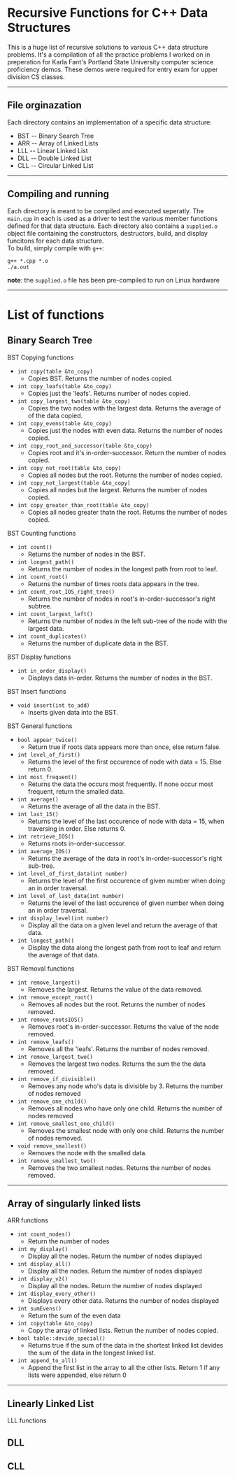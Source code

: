 # Recursive Functions for C++ Data Structures

This is a huge list of recursive solutions to various C++ data structure problems.
It's a compilation of all the practice problems I worked on in preperation for 
Karla Fant's Portland State University computer science proficiency demos. These demos were required for entry exam for upper division CS classes.

---
## File orginazation 
Each directory contains an implementation of a specific data structure: 

- BST -- Binary Search Tree
- ARR -- Array of Linked Lists
- LLL -- Linear Linked List
- DLL -- Double Linked List
- CLL -- Circular Linked List

---
## Compiling and running
Each directory is meant to be compiled and executed seperatly. The `main.cpp` 
in each is used as a driver to test the various member functions defined for
that data structure. Each directory also contains a `supplied.o` object file
containing the constructors, destructors, build, and display funcitons for each
data structure.   
To build, simply compile with `g++`:
```
g++ *.cpp *.o
./a.out
```
**note**: the `supplied.o` file has been pre-compiled to run on Linux hardware

---
# List of functions

## Binary Search Tree
BST Copying functions
- `int copy(table &to_copy)`
  - Copies BST. Returns the number of nodes copied.
- `int copy_leafs(table &to_copy)`
  - Copies just the 'leafs'. Returns number of nodes copied.
- `int copy_largest_two(table &to_copy)`
  - Copies the two nodes with the largest data. Returns the average of of the data copied.
- `int copy_evens(table &to_copy)`
  - Copies just the nodes with even data. Returns the number of nodes copied.
- `int copy_root_and_successor(table &to_copy)`
  - Copies root and it's in-order-successor. Return the number of nodes copied.
- `int copy_not_root(table &to_copy)`
  - Copies all nodes but the root. Returns the number of nodes copied.
- `int copy_not_largest(table &to_copy)`
  - Copies all nodes but the largest. Returns the number of nodes copied.
- `int copy_greater_than_root(table &to_copy)`
  - Copies all nodes greater thatn the root. Returns the number of nodes copied.

BST Counting functions
- `int count()`
  - Returns the number of nodes in the BST.
- `int longest_path()`
  - Returns the number of nodes in the longest path from root to leaf.
- `int count_root()`
  - Returns the number of times roots data appears in the tree.
- `int count_root_IOS_right_tree()`
  - Returns the number of nodes in root's in-order-successor's right subtree.
- `int count_largest_left()`
  - Returns the number of nodes in the left sub-tree of the node with the largest data.
- `int count_duplicates()`
  - Returns the number of duplicate data in the BST.

BST Display functions
- `int in_order_display()`
  - Displays data in-order. Returns the number of nodes in the BST.

BST Insert functions
- `void insert(int to_add)`
  - Inserts given data into the BST.

BST General functions
- `bool appear_twice()`
  - Return true if roots data appears more than once, else return false.
- `int level_of_first()`
  - Returns the level of the first occurence of node with data = 15. Else return 0.
- `int most_frequent()`
  - Returns the data the occurs most frequently. If none occur most frequent, return the smalled data.
- `int average()`
  - Returns the average of all the data in the BST.
- `int last_15()`
  - Returns the level of the last occurence of node with data = 15, when traversing in order. Else returns 0.
- `int retrieve_IOS()`
  - Returns roots in-order-successor.
- `int average_IOS()`
  - Returns the average of the data in root's in-order-successor's right sub-tree.
- `int level_of_first_data(int number)`
  - Returns the level of the first occurence of given number when doing an in order traversal.
- `int level_of_last_data(int number)`
  - Returns the level of the last occurence of given number when doing an in order traversal.
- `int display_level(int number)`
  - Display all the data on a given level and return the average of that data.
- `int longest_path()`
  - Display the data along the longest path from root to leaf and return the average of that data.

BST Removal functions
- `int remove_largest()`
  - Removes the largest. Returns the value of the data removed.
- `int remove_except_root()`
  - Removes all nodes but the root. Returns the number of nodes removed.
- `int remove_rootsIOS()`
  - Removes root's in-order-successor. Returns the value of the node removed.
- `int remove_leafs()`
  - Removes all the 'leafs'. Returns the number of nodes removed.
- `int remove_largest_two()`
  - Removes the largest two nodes. Returns the sum the the data removed.
- `int remove_if_divisible()`
  - Removes any node who's data is divisible by 3. Returns the number of nodes removed
- `int remove_one_child()`
  - Removes all nodes who have only one child. Returns the number of nodes removed
- `int remove_smallest_one_child()`
  - Removes the smallest node with only one child. Returns the number of nodes removed.
- `void remove_smallest()`
  - Removes the node with the smalled data.
- `int remove_smallest_two()`
  - Removes the two smallest nodes. Returns the number of nodes removed.
---

## Array of singularly linked lists
ARR functions
- `int count_nodes()`
  - Return the number of nodes
- `int my_display()`
  - Display all the nodes. Return the number of nodes displayed
- `int display_all()`
  - Display all the nodes. Return the number of nodes displayed
- `int display_v2()`
  - Display all the nodes. Return the number of nodes displayed
- `int display_every_other()`
  - Displays every other data. Returns the number of nodes displayed
- `int sumEvens()`
  - Return the sum of the even data
- `int copy(table &to_copy)`
  - Copy the array of linked lists. Retrun the number of nodes copied.
- `bool table::devide_special()`
  - Returns true if the sum of the data in the shortest linked list devides the sum of the data in the longest linked list.
- `int append_to_all()`
  - Append the first list in the array to all the other lists. Return 1 if any lists were appended, else return 0
---

## Linearly Linked List
LLL functions


## DLL
## CLL
